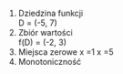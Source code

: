 1. Dziedzina funkcji  
D = (-5, 7)  
2. Zbiór wartości  
f(D) = (-2, 3)  
3. Miejsca zerowe
x =1 x =5  
4. Monotoniczność
